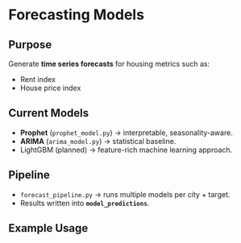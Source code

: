# Forecasting Models

## Purpose
Generate **time series forecasts** for housing metrics such as:
- Rent index
- House price index

## Current Models
- **Prophet** (`prophet_model.py`) → interpretable, seasonality-aware.
- **ARIMA** (`arima_model.py`) → statistical baseline.
- LightGBM (planned) → feature-rich machine learning approach.

## Pipeline
- `forecast_pipeline.py` → runs multiple models per city + target.
- Results written into **`model_predictions`**.

## Example Usage
